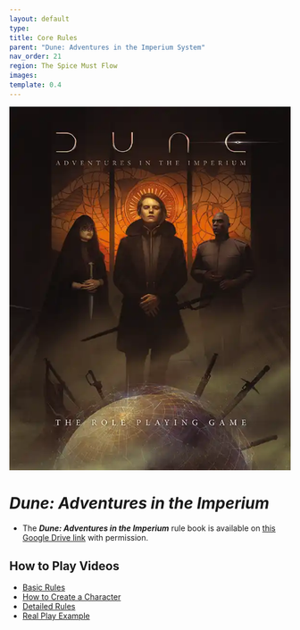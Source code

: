 ```yaml
---
layout: default
type: 
title: Core Rules
parent: "Dune: Adventures in the Imperium System"
nav_order: 21
region: The Spice Must Flow
images: 
template: 0.4
---
```

![](../imgs/DAitI.webp)  
# ***Dune: Adventures in the Imperium***   

- The ***Dune: Adventures in the Imperium*** rule book is available on [this Google Drive link](https://drive.google.com/file/d/1HIJ-eAKioLQRO0FPb2MuwCNvTLo94OQ1/view?usp=drivesdk) with permission.  
  
## How to Play Videos
- [Basic Rules](https://youtu.be/l52lA6PDmI4?t=166)  
- [How to Create a Character](https://youtu.be/zXnPS0u573s?t=473)  
- [Detailed Rules](https://youtu.be/zXnPS0u573s?t=798)  
- [Real Play Example](https://youtu.be/6_6z_SOHxFU?t=413)  


